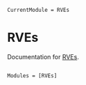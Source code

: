 ```@meta
CurrentModule = RVEs
```

# RVEs

Documentation for [RVEs](https://github.com/jmartfrut/RVEs.jl).

```@index
```

```@autodocs
Modules = [RVEs]
```
